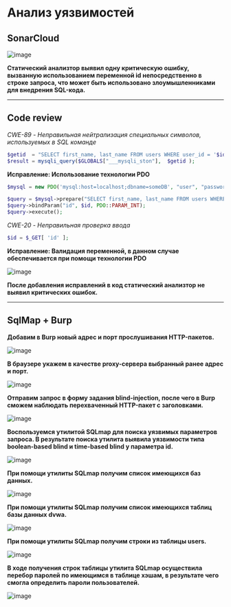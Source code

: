 # Анализ уязвимостей

## SonarCloud
![image](https://user-images.githubusercontent.com/78639838/200187776-5f379402-0fcf-4c9d-8115-fe63a9ede959.png)

**Статический анализтор выявил одну критическую ошибку, вызванную использованием переменной id непосредственно в строке запроса, что может быть использовано злоумышленниками для внедрения SQL-кода.**

____________________________________________________________________________________

## Code review

*CWE-89 - Неправильная нейтрализация специальных символов, используемых в SQL команде*

```php
$getid  = "SELECT first_name, last_name FROM users WHERE user_id = '$id';";
$result = mysqli_query($GLOBALS["___mysqli_ston"],  $getid );
```
**Исправление: Использование технологии PDO**

```php
$mysql = new PDO('mysql:host=localhost;dbname=someDB', "user", "password");

$query = $mysql->prepare("SELECT first_name, last_name FROM users WHERE user_id = :id;");
$query->bindParam("id", $id, PDO::PARAM_INT);
$query->execute();
```

*CWE-20 - Неправильная проверка ввода*

```php
$id = $_GET[ 'id' ];
```
**Исправление: Валидация переменной, в данном случае обеспечивается при помощи технологии PDO**

![image](https://user-images.githubusercontent.com/78639838/200187682-35e2a419-9ce6-455c-9d29-77c090d44c14.png)

**После добавления исправлений в код статический анализтор не выявил критических ошибок.**

____________________________________________________________________________________

## SqlMap + Burp

**Добавим в Burp новый адрес и порт прослушивания HTTP-пакетов.**

![image](https://user-images.githubusercontent.com/78639838/205710794-b9c888b6-3d8f-4510-a7b9-f49226ed4e1b.png)

**В браузере укажем в качестве proxy-сервера выбранный ранее адрес и порт.**

![image](https://user-images.githubusercontent.com/78639838/205711406-d20d3907-f1be-4310-8c6e-48aaed8ccdb1.png)

**Отправим запрос в форму задания blind-injection, после чего в Burp сможем наблюдать перехваченный HTTP-пакет с заголовками.**

![image](https://user-images.githubusercontent.com/78639838/205711543-05ae1b68-0a4d-4981-9c3f-e4fa56961875.png)

**Воспользуемся утилитой SQLmap для поиска уязвимых параметров запроса. 
В результате поиска утилита выявила уязвимости типа boolean-based blind и time-based blind у параметра id.**

![image](https://user-images.githubusercontent.com/78639838/205712284-1491d3b2-8993-411c-a184-d711a1736f50.png)

**При помощи утилиты SQLmap получим список имеющихся баз данных.**

![image](https://user-images.githubusercontent.com/78639838/205712183-cbb6a147-1e37-49ac-af43-395615d1f205.png)

**При помощи утилиты SQLmap получим список имеющихся таблиц базы данных dvwa.**

![image](https://user-images.githubusercontent.com/78639838/205712808-aba4959b-1480-4b14-8b5d-f8c1d98417a7.png)

**При помощи утилиты SQLmap получим строки из таблицы users.**

![image](https://user-images.githubusercontent.com/78639838/205713253-901043f3-c700-4321-a991-ba70815f8054.png)

**В ходе получения строк таблицы утилита SQLmap осуществила перебор паролей по имеющимся в таблице хэшам, в результате чего смогла определить пароли пользователей.**

![image](https://user-images.githubusercontent.com/78639838/205713311-4b74f8d5-9112-45c6-af2b-7ca2c74f0bfe.png)
